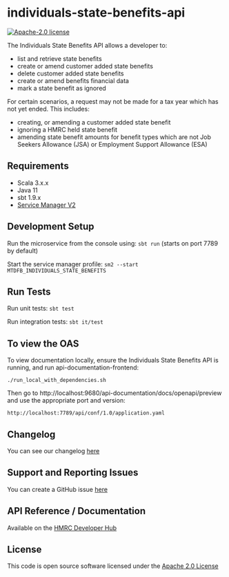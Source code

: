 individuals-state-benefits-api
========================

[![Apache-2.0 license](http://img.shields.io/badge/license-Apache-blue.svg)](http://www.apache.org/licenses/LICENSE-2.0.html)

The Individuals State Benefits API allows a developer to:

- list and retrieve state benefits
- create or amend customer added state benefits
- delete customer added state benefits
- create or amend benefits financial data
- mark a state benefit as ignored

For certain scenarios, a request may not be made for a tax year which has not yet ended. This includes:

- creating, or amending a customer added state benefit
- ignoring a HMRC held state benefit
- amending state benefit amounts for benefit types which are not Job Seekers Allowance (JSA) or Employment Support
  Allowance (ESA)

## Requirements

- Scala 3.x.x
- Java 11
- sbt 1.9.x
- [Service Manager V2](https://github.com/hmrc/sm2)

## Development Setup

Run the microservice from the console using: `sbt run` (starts on port 7789 by default)

Start the service manager profile: `sm2 --start MTDFB_INDIVIDUALS_STATE_BENEFITS`

## Run Tests

Run unit tests: `sbt test`

Run integration tests: `sbt it/test`

## To view the OAS

To view documentation locally, ensure the Individuals State Benefits API is running, and run api-documentation-frontend:

```
./run_local_with_dependencies.sh
```

Then go to http://localhost:9680/api-documentation/docs/openapi/preview and use the appropriate port and version:

```
http://localhost:7789/api/conf/1.0/application.yaml
```

## Changelog

You can see our changelog [here](https://github.com/hmrc/income-tax-mtd-changelog)

## Support and Reporting Issues

You can create a GitHub issue [here](https://github.com/hmrc/income-tax-mtd-changelog/issues)

## API Reference / Documentation

Available on
the [HMRC Developer Hub](https://developer.service.hmrc.gov.uk/api-documentation/docs/api/service/individuals-state-benefits-api)

## License

This code is open source software licensed under
the [Apache 2.0 License]("http://www.apache.org/licenses/LICENSE-2.0.html")